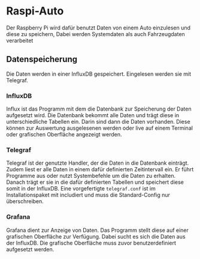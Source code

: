 # Raspi-Auto

Der Raspberry Pi wird dafür benutzt Daten von einem Auto einzulesen und diese zu speichern,
Dabei werden Systemdaten als auch Fahrzeugdaten verarbeitet

## Datenspeicherung

Die Daten werden in einer InfluxDB gespeichert. Eingelesen werden sie mit Telegraf.

### InfluxDB
 
Influx ist das Programm mit dem die Datenbank zur Speicherung der Daten aufgesetzt wird. Die
Datenbank bekommt alle Daten und trägt diese in unterschiedliche Tabellen ein. Darin sind
dann die Daten vorhanden. Diese können zur Auswertung ausgelesenen werden oder live auf
einem Terminal oder grafischen Oberfläche angezeigt werden.

### Telegraf

Telegraf ist der genutzte Handler, der die Daten in die Datenbank einträgt. Zudem liest er
alle Daten in einem dafür definierten Zeitintervall ein. Er führt Programme aus oder nutzt
Systembefehle um die Daten zu erhalten. Danach trägt er sie in die dafür definierten
Tabellen und speichert diese somit in der InfluxDB. Eine vorgefertigte `telegraf.conf` ist
im Installationspaket mit includiert und muss die Standard-Config nur überschreiben.

### Grafana

Grafana dient zur Anzeige von Daten. Das Programm stellt diese auf einer grafischen
Oberfläche zur Verfügung. Dabei sucht es sich die Daten aus der InfluxDB. Die grafische
Oberfläche muss zuvor benutzerdefiniert aufgesetzt werden.